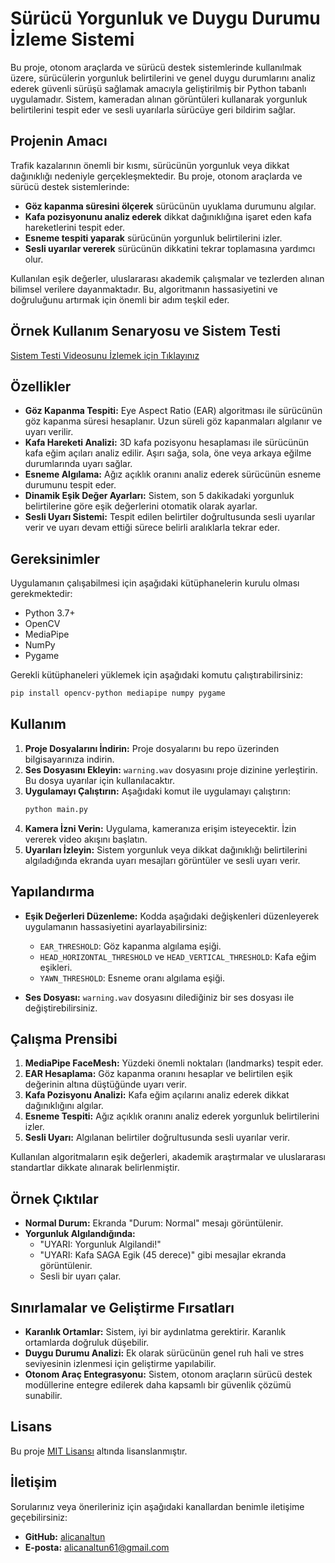 # Sürücü Yorgunluk ve Duygu Durumu İzleme Sistemi

Bu proje, otonom araçlarda ve sürücü destek sistemlerinde kullanılmak üzere, sürücülerin yorgunluk belirtilerini ve genel duygu durumlarını analiz ederek güvenli sürüşü sağlamak amacıyla geliştirilmiş bir Python tabanlı uygulamadır. Sistem, kameradan alınan görüntüleri kullanarak yorgunluk belirtilerini tespit eder ve sesli uyarılarla sürücüye geri bildirim sağlar.

## Projenin Amacı

Trafik kazalarının önemli bir kısmı, sürücünün yorgunluk veya dikkat dağınıklığı nedeniyle gerçekleşmektedir. Bu proje, otonom araçlarda ve sürücü destek sistemlerinde:
- **Göz kapanma süresini ölçerek** sürücünün uyuklama durumunu algılar.
- **Kafa pozisyonunu analiz ederek** dikkat dağınıklığına işaret eden kafa hareketlerini tespit eder.
- **Esneme tespiti yaparak** sürücünün yorgunluk belirtilerini izler.
- **Sesli uyarılar vererek** sürücünün dikkatini tekrar toplamasına yardımcı olur.

Kullanılan eşik değerler, uluslararası akademik çalışmalar ve tezlerden alınan bilimsel verilere dayanmaktadır. Bu, algoritmanın hassasiyetini ve doğruluğunu artırmak için önemli bir adım teşkil eder.

## Örnek Kullanım Senaryosu ve Sistem Testi

[Sistem Testi Videosunu İzlemek için Tıklayınız](https://drive.google.com/file/d/198FS9jOuJ1eHVdP3FZgIxpNdNBbEzDeD/view?usp=sharing)

## Özellikler

- **Göz Kapanma Tespiti:** Eye Aspect Ratio (EAR) algoritması ile sürücünün göz kapanma süresi hesaplanır. Uzun süreli göz kapanmaları algılanır ve uyarı verilir.
- **Kafa Hareketi Analizi:** 3D kafa pozisyonu hesaplaması ile sürücünün kafa eğim açıları analiz edilir. Aşırı sağa, sola, öne veya arkaya eğilme durumlarında uyarı sağlar.
- **Esneme Algılama:** Ağız açıklık oranını analiz ederek sürücünün esneme durumunu tespit eder.
- **Dinamik Eşik Değer Ayarları:** Sistem, son 5 dakikadaki yorgunluk belirtilerine göre eşik değerlerini otomatik olarak ayarlar.
- **Sesli Uyarı Sistemi:** Tespit edilen belirtiler doğrultusunda sesli uyarılar verir ve uyarı devam ettiği sürece belirli aralıklarla tekrar eder.

## Gereksinimler

Uygulamanın çalışabilmesi için aşağıdaki kütüphanelerin kurulu olması gerekmektedir:

- Python 3.7+
- OpenCV
- MediaPipe
- NumPy
- Pygame

Gerekli kütüphaneleri yüklemek için aşağıdaki komutu çalıştırabilirsiniz:

```bash
pip install opencv-python mediapipe numpy pygame
```

## Kullanım

1. **Proje Dosyalarını İndirin:** Proje dosyalarını bu repo üzerinden bilgisayarınıza indirin.
2. **Ses Dosyasını Ekleyin:** `warning.wav` dosyasını proje dizinine yerleştirin. Bu dosya uyarılar için kullanılacaktır.
3. **Uygulamayı Çalıştırın:** Aşağıdaki komut ile uygulamayı çalıştırın:
   ```bash
   python main.py
   ```
4. **Kamera İzni Verin:** Uygulama, kameranıza erişim isteyecektir. İzin vererek video akışını başlatın.
5. **Uyarıları İzleyin:** Sistem yorgunluk veya dikkat dağınıklığı belirtilerini algıladığında ekranda uyarı mesajları görüntüler ve sesli uyarı verir.

## Yapılandırma

- **Eşik Değerleri Düzenleme:** Kodda aşağıdaki değişkenleri düzenleyerek uygulamanın hassasiyetini ayarlayabilirsiniz:
  - `EAR_THRESHOLD`: Göz kapanma algılama eşiği.
  - `HEAD_HORIZONTAL_THRESHOLD` ve `HEAD_VERTICAL_THRESHOLD`: Kafa eğim eşikleri.
  - `YAWN_THRESHOLD`: Esneme oranı algılama eşiği.

- **Ses Dosyası:** `warning.wav` dosyasını dilediğiniz bir ses dosyası ile değiştirebilirsiniz.

## Çalışma Prensibi

1. **MediaPipe FaceMesh:** Yüzdeki önemli noktaları (landmarks) tespit eder.
2. **EAR Hesaplama:** Göz kapanma oranını hesaplar ve belirtilen eşik değerinin altına düştüğünde uyarı verir.
3. **Kafa Pozisyonu Analizi:** Kafa eğim açılarını analiz ederek dikkat dağınıklığını algılar.
4. **Esneme Tespiti:** Ağız açıklık oranını analiz ederek yorgunluk belirtilerini izler.
5. **Sesli Uyarı:** Algılanan belirtiler doğrultusunda sesli uyarılar verir.

Kullanılan algoritmaların eşik değerleri, akademik araştırmalar ve uluslararası standartlar dikkate alınarak belirlenmiştir.

## Örnek Çıktılar

- **Normal Durum:** Ekranda "Durum: Normal" mesajı görüntülenir.
- **Yorgunluk Algılandığında:**
  - "UYARI: Yorgunluk Algilandi!"
  - "UYARI: Kafa SAGA Egik (45 derece)" gibi mesajlar ekranda görüntülenir.
  - Sesli bir uyarı çalar.

## Sınırlamalar ve Geliştirme Fırsatları

- **Karanlık Ortamlar:** Sistem, iyi bir aydınlatma gerektirir. Karanlık ortamlarda doğruluk düşebilir.
- **Duygu Durumu Analizi:** Ek olarak sürücünün genel ruh hali ve stres seviyesinin izlenmesi için geliştirme yapılabilir.
- **Otonom Araç Entegrasyonu:** Sistem, otonom araçların sürücü destek modüllerine entegre edilerek daha kapsamlı bir güvenlik çözümü sunabilir.

## Lisans

Bu proje [MIT Lisansı](LICENSE) altında lisanslanmıştır.

## İletişim

Sorularınız veya önerileriniz için aşağıdaki kanallardan benimle iletişime geçebilirsiniz:

- **GitHub:** [alicanaltun](https://github.com/alicanaltun)
- **E-posta:** [alicanaltun61@gmail.com](mailto:alicanaltun61@gmail.com)
